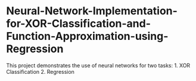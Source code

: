 # Neural-Network-Implementation-for-XOR-Classification-and-Function-Approximation-using-Regression
This project demonstrates the use of neural networks for two tasks: 1. XOR Classification 2. Regression
